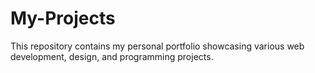 # My-Projects
This repository contains my personal portfolio showcasing various web development, design, and programming projects.
